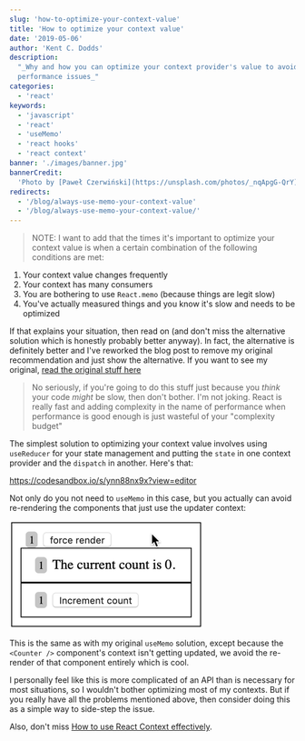 ```yaml
---
slug: 'how-to-optimize-your-context-value'
title: 'How to optimize your context value'
date: '2019-05-06'
author: 'Kent C. Dodds'
description:
  "_Why and how you can optimize your context provider's value to avoid
  performance issues_"
categories:
  - 'react'
keywords:
  - 'javascript'
  - 'react'
  - 'useMemo'
  - 'react hooks'
  - 'react context'
banner: './images/banner.jpg'
bannerCredit:
  'Photo by [Paweł Czerwiński](https://unsplash.com/photos/_nqApgG-QrY)'
redirects:
  - '/blog/always-use-memo-your-context-value'
  - '/blog/always-use-memo-your-context-value/'
---
```


> NOTE: I want to add that the times it's important to optimize your context
> value is when a certain combination of the following conditions are met:

1. Your context value changes frequently
2. Your context has many consumers
3. You are bothering to use `React.memo` (because things are legit slow)
4. You've actually measured things and you know it's slow and needs to be
   optimized

If that explains your situation, then read on (and don't miss the alternative
solution which is honestly probably better anyway). In fact, the alternative is
definitely better and I've reworked the blog post to remove my original
recommendation and just show the alternative. If you want to see my original,
[read the original stuff here](https://github.com/kentcdodds/kentcdodds.com/blob/319db97260078ea4c263e75166f05e2cea21ccd1/content/blog/how-to-optimize-your-context-value/index.md)

> No seriously, if you're going to do this stuff just because you _think_ your
> code _might_ be slow, then don't bother. I'm not joking. React is really fast
> and adding complexity in the name of performance when performance is good
> enough is just wasteful of your "complexity budget"

The simplest solution to optimizing your context value involves using
`useReducer` for your state management and putting the `state` in one context
provider and the `dispatch` in another. Here's that:

https://codesandbox.io/s/ynn88nx9x?view=editor

Not only do you not need to `useMemo` in this case, but you actually can avoid
re-rendering the components that just use the updater context:

![clicking "force render" three times and "Increment count" twice](./images/split-contexts.gif)

This is the same as with my original `useMemo` solution, except because the
`<Counter />` component's context isn't getting updated, we avoid the re-render
of that component entirely which is cool.

I personally feel like this is more complicated of an API than is necessary for
most situations, so I wouldn't bother optimizing most of my contexts. But if you
really have all the problems mentioned above, then consider doing this as a
simple way to side-step the issue.

Also, don't miss
[How to use React Context effectively](/blog/how-to-use-react-context-effectively).
